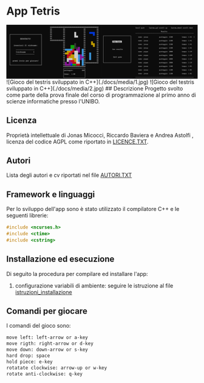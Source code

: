 # App Tetris
<div style='display:flex; flex-diretion:row;'>
      <img src="./docs/media/1.jpg" style='width: 50%; margin:0;'>
      <img src="./docs/media/2.jpg" style='width: 50%; margin:0;'>
</div>
![Gioco del testris sviluppato in C++](./docs/media/1.jpg) ![Gioco del testris sviluppato in C++](./docs/media/2.jpg)
## Descrizione
Progetto svolto come parte della prova finale del corso di programmazione al primo anno di scienze informatiche 
presso l'UNIBO.

## Licenza
Proprietà intellettuale di Jonas Micocci, Riccardo Baviera e Andrea Astolfi , licenza del codice AGPL come riportato in [LICENCE.TXT](./LICENSE).

## Autori
Lista degli autori e cv riportati nel file [AUTORI.TXT](AUTORI)

## Framework e linguaggi
Per lo sviluppo dell'app sono è stato utilizzato il compilatore C++ e le seguenti librerie:

```c++
#include <ncurses.h>
#include <ctime>
#include <cstring>
```
## Installazione ed esecuzione
Di seguito la procedura per compilare ed installare l'app:

1. configurazione variabili di ambiente:
seguire le istruzione al file [istruzioni_installazione](./docs/files/documentazione.pdf)

## Comandi per giocare

I comandi del gioco sono:
```
move left: left-arrow or a-key
move rigth: right-arrow or d-key
move down: down-arrow or s-key
hard drop: space
hold piece: e-key
rotatate clockwise: arrow-up or w-key
rotate anti-clockwise: q-key
```